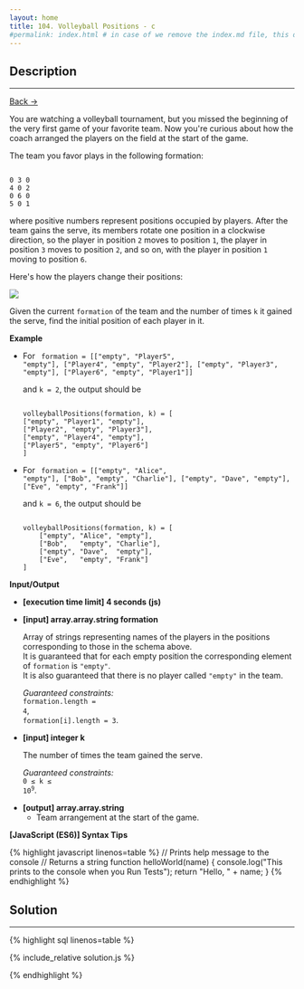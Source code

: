 ```yaml
---
layout: home
title: 104. Volleyball Positions - c
#permalink: index.html # in case of we remove the index.md file, this doc will be the index page
---
```


<div class="row">
<div class="columnStmt" markdown="1">

## Description

---

[Back -> ](../README.md)

You are watching a volleyball tournament, but you missed the beginning of the very first game of your favorite team. Now you're curious about how the coach arranged the players on the field at the start of the game.

The team you favor plays in the following formation:

<code type='preformat'>
0 3 0
4 0 2
0 6 0
5 0 1
</code>

where positive numbers represent positions occupied by players. After the team gains the serve, its members rotate one position in a clockwise direction, so the player in position <code>2</code> moves to position <code>1</code>, the player in position <code>3</code> moves to position <code>2</code>, and so on, with the player in position <code>1</code> moving to position <code>6</code>.

Here's how the players change their positions:

![](./images/example.png)

Given the current <code>formation</code> of the team and the number of times <code>k</code> it gained the serve, find the initial position of each player in it.

**Example**

- For
  <code type='preformat'>
  formation = [["empty", "Player5", "empty"],
  ["Player4", "empty", "Player2"],
  ["empty", "Player3", "empty"],
  ["Player6", "empty", "Player1"]]
  </code>

  and <code>k = 2</code>, the output should be

  <code type='preformat'>
  volleyballPositions(formation, k) = [
  ["empty", "Player1", "empty"],
  ["Player2", "empty", "Player3"],
  ["empty", "Player4", "empty"],
  ["Player5", "empty", "Player6"]
  ]
  </code>

- For
  <code type='preformat'>
  formation = [["empty", "Alice", "empty"],
  ["Bob", "empty", "Charlie"],
  ["empty", "Dave", "empty"],
  ["Eve", "empty", "Frank"]]
  </code>

  and <code>k = 6</code>, the output should be

  <code type='preformat'>
  volleyballPositions(formation, k) = [
      ["empty", "Alice", "empty"],
      ["Bob",   "empty", "Charlie"],
      ["empty", "Dave",  "empty"],
      ["Eve",   "empty", "Frank"]
  ]
  </code>

**Input/Output**

- **[execution time limit] 4 seconds (js)**

- **[input] array.array.string formation**

  Array of strings representing names of the players in the positions corresponding to those in the schema above.<br>
  It is guaranteed that for each empty position the corresponding element of <code>formation</code> is <code>"empty"</code>.<br>
  It is also guaranteed that there is no player called <code>"empty"</code> in the team.<br>

  _Guaranteed constraints:_<br>
  <code>formation.length = 4</code>,<br> <code>formation[i].length = 3</code>.

- **[input] integer k**

  The number of times the team gained the serve.<br>

  _Guaranteed constraints:_<br>
  <code>0 ≤ k ≤ 10<sup>9</sup></code>.

* **[output] array.array.string**
  - Team arrangement at the start of the game.

**[JavaScript (ES6)] Syntax Tips**

{% highlight javascript linenos=table %}
// Prints help message to the console
// Returns a string
function helloWorld(name) {
console.log("This prints to the console when you Run Tests");
return "Hello, " + name;
}
{% endhighlight %}

</div>
<div class="columnSol" markdown="1">

## Solution

---

{% highlight sql linenos=table %}

{% include_relative solution.js %}

{% endhighlight %}

</div>
</div>
